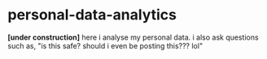 # personal-data-analytics
**[under construction]** here i analyse my personal data. i also ask questions such as, "is this safe? should i even be posting this??? lol"
